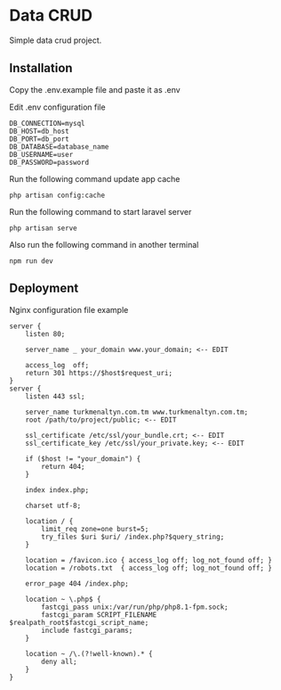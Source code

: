 # Data CRUD

Simple data crud project.

## Installation
Copy the .env.example file and paste it as .env

Edit .env configuration file

```
DB_CONNECTION=mysql
DB_HOST=db_host
DB_PORT=db_port
DB_DATABASE=database_name
DB_USERNAME=user
DB_PASSWORD=password
```
Run the following command update app cache

```
php artisan config:cache
```

Run the following command to start laravel server

```
php artisan serve
```

Also run the following command in another terminal
```
npm run dev
```

## Deployment

Nginx configuration file example

```
server {
    listen 80;

    server_name _ your_domain www.your_domain; <-- EDIT

    access_log  off;
    return 301 https://$host$request_uri;
}
server {
    listen 443 ssl;

    server_name turkmenaltyn.com.tm www.turkmenaltyn.com.tm;
    root /path/to/project/public; <-- EDIT

    ssl_certificate /etc/ssl/your_bundle.crt; <-- EDIT
    ssl_certificate_key /etc/ssl/your_private.key; <-- EDIT

    if ($host != "your_domain") {
        return 404;
    }

    index index.php;

    charset utf-8;

    location / {
        limit_req zone=one burst=5;
        try_files $uri $uri/ /index.php?$query_string;
    }

    location = /favicon.ico { access_log off; log_not_found off; }
    location = /robots.txt  { access_log off; log_not_found off; }

    error_page 404 /index.php;

    location ~ \.php$ {
        fastcgi_pass unix:/var/run/php/php8.1-fpm.sock;
        fastcgi_param SCRIPT_FILENAME $realpath_root$fastcgi_script_name;
        include fastcgi_params;
    }

    location ~ /\.(?!well-known).* {
        deny all;
    }
}
```
